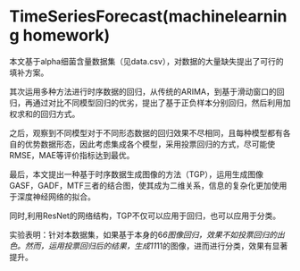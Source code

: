 # TimeSeriesForecast(machinelearning homework)

本文基于alpha细菌含量数据集（见data.csv），对数据的大量缺失提出了可行的填补方案。

其次运用多种方法进行时序数据的回归，从传统的ARIMA，到基于滑动窗口的回归，再通过对比不同模型回归的优劣，提出了基于正负样本分别回归，然后利用加权求和的回归方式。

之后，观察到不同模型对于不同形态数据的回归效果不尽相同，且每种模型都有各自的优势数据形态，因此考虑集成各个模型，采用投票回归的方式，尽可能使RMSE，MAE等评价指标达到最优。

最后，本文提出一种基于时序数据生成图像的方法（TGP），运用生成图像GASF，GADF，MTF三者的结合图，使其成为二维关系，信息的复杂化更加使用于深度神经网络的拟合。

同时,利用ResNet的网络结构，TGP不仅可以应用于回归，也可以应用于分类。

实验表明：针对本数据集，如果基于本身的6*6图像回归，效果不如投票回归的出色。然而，运用投票回归后的结果，生成11*11的图像，进而进行分类，效果有显著提升。

